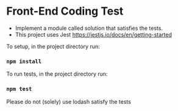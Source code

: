 # Front-End Coding Test

- Implement a module called solution that satisfies the tests.
- This project uses Jest https://jestjs.io/docs/en/getting-started

To setup, in the project directory run:

### `npm install`

To run tests, in the project directory run:

### `npm test`

Please do not (solely) use lodash satisfy the tests
